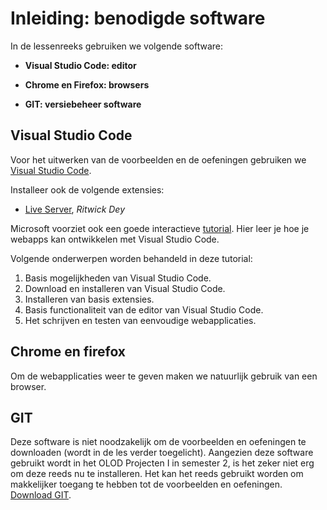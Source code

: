 # Inleiding: benodigde software
In de lessenreeks gebruiken we volgende software:
- **Visual Studio Code: editor** 
  
- **Chrome en Firefox: browsers**

- **GIT: versiebeheer software**

## Visual Studio Code
Voor het uitwerken van de voorbeelden en de oefeningen gebruiken we [Visual Studio Code](https://code.visualstudio.com/Download).  

Installeer ook de volgende extensies:
  
  - [Live Server](https://github.com/ritwickdey/vscode-live-server), *Ritwick Dey* 
  

Microsoft voorziet ook een goede interactieve [tutorial](https://docs.microsoft.com/nl-nl/learn/modules/develop-web-apps-with-vs-code/). Hier leer je hoe je webapps kan ontwikkelen met Visual Studio Code.

Volgende onderwerpen worden behandeld in deze tutorial:
1. Basis mogelijkheden van Visual Studio Code.
2. Download en installeren van Visual Studio Code.
3. Installeren van basis extensies.
4. Basis functionaliteit van de editor van Visual Studio Code.
5. Het schrijven en testen van eenvoudige webapplicaties.

## Chrome en firefox
Om de webapplicaties weer te geven maken we natuurlijk gebruik van een browser.

## GIT
Deze software is niet noodzakelijk om de voorbeelden en oefeningen te downloaden (wordt in de les verder toegelicht). Aangezien deze software gebruikt wordt in het OLOD Projecten I in semester 2, is het zeker niet erg om deze reeds nu te installeren. Het kan het reeds gebruikt worden om makkelijker toegang te hebben tot de voorbeelden en oefeningen. [Download GIT](https://git-scm.com/downloads).
